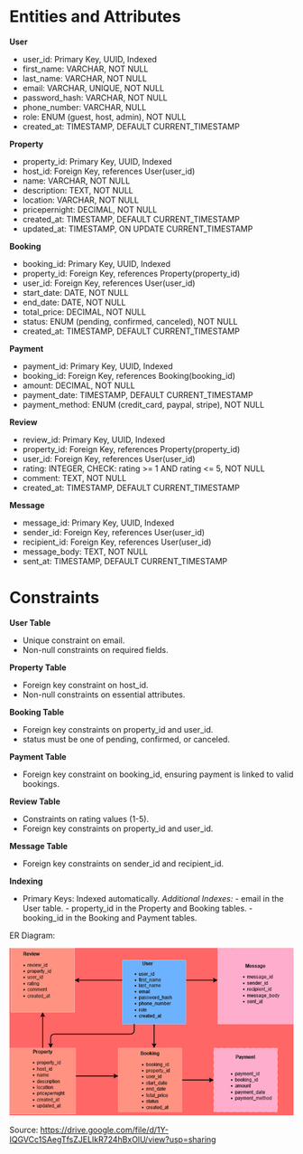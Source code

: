 
# Entities and Attributes
**User**
- user_id: Primary Key, UUID, Indexed
- first_name: VARCHAR, NOT NULL
- last_name: VARCHAR, NOT NULL
- email: VARCHAR, UNIQUE, NOT NULL
- password_hash: VARCHAR, NOT NULL
- phone_number: VARCHAR, NULL
- role: ENUM (guest, host, admin), NOT NULL
- created_at: TIMESTAMP, DEFAULT CURRENT_TIMESTAMP

**Property**
- property_id: Primary Key, UUID, Indexed
- host_id: Foreign Key, references User(user_id)
- name: VARCHAR, NOT NULL
- description: TEXT, NOT NULL
- location: VARCHAR, NOT NULL
- pricepernight: DECIMAL, NOT NULL
- created_at: TIMESTAMP, DEFAULT CURRENT_TIMESTAMP
- updated_at: TIMESTAMP, ON UPDATE CURRENT_TIMESTAMP

**Booking**
- booking_id: Primary Key, UUID, Indexed
- property_id: Foreign Key, references Property(property_id)
- user_id: Foreign Key, references User(user_id)
- start_date: DATE, NOT NULL
- end_date: DATE, NOT NULL
- total_price: DECIMAL, NOT NULL
- status: ENUM (pending, confirmed, canceled), NOT NULL
- created_at: TIMESTAMP, DEFAULT CURRENT_TIMESTAMP

**Payment**
- payment_id: Primary Key, UUID, Indexed
- booking_id: Foreign Key, references Booking(booking_id)
- amount: DECIMAL, NOT NULL
- payment_date: TIMESTAMP, DEFAULT CURRENT_TIMESTAMP
- payment_method: ENUM (credit_card, paypal, stripe), NOT NULL

**Review**
- review_id: Primary Key, UUID, Indexed
- property_id: Foreign Key, references Property(property_id)
- user_id: Foreign Key, references User(user_id)
- rating: INTEGER, CHECK: rating >= 1 AND rating <= 5, NOT NULL
- comment: TEXT, NOT NULL
- created_at: TIMESTAMP, DEFAULT CURRENT_TIMESTAMP

**Message**
- message_id: Primary Key, UUID, Indexed
- sender_id: Foreign Key, references User(user_id)
- recipient_id: Foreign Key, references User(user_id)
- message_body: TEXT, NOT NULL
- sent_at: TIMESTAMP, DEFAULT CURRENT_TIMESTAMP

# Constraints
**User Table**
- Unique constraint on email.
- Non-null constraints on required fields.

**Property Table**
- Foreign key constraint on host_id.
- Non-null constraints on essential attributes.

**Booking Table**
- Foreign key constraints on property_id and user_id.
- status must be one of pending, confirmed, or canceled.

**Payment Table**
- Foreign key constraint on booking_id, ensuring payment is linked to valid bookings.

**Review Table**
- Constraints on rating values (1-5).
- Foreign key constraints on property_id and user_id.

**Message Table**
- Foreign key constraints on sender_id and recipient_id.

**Indexing**
- Primary Keys: Indexed automatically.
    *Additional Indexes:*
        - email in the User table.
        - property_id in the Property and Booking tables.
        - booking_id in the Booking and Payment tables.

ER Diagram:

![alt text](AirBnB_ER.jpg)

Source: https://drive.google.com/file/d/1Y-IQGVCc1SAegTfsZJELIkR724hBxOlU/view?usp=sharing
